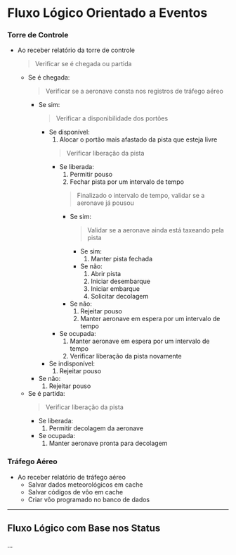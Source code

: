
# Fluxo Lógico Orientado a Eventos

### Torre de Controle
* Ao receber relatório da torre de controle
	> Verificar se é chegada ou partida
	- Se é chegada:
		> Verificar se a aeronave consta nos registros de tráfego aéreo
		- Se sim:
			> Verificar a disponibilidade dos portões
			- Se disponível:
				1. Alocar o portão mais afastado da pista que esteja livre
				> Verificar liberação da pista
				- Se liberada:
					1. Permitir pouso
					2. Fechar pista por um intervalo de tempo
					> Finalizado o intervalo de tempo, validar se a aeronave já pousou
					- Se sim:
						> Validar se a aeronave ainda está taxeando pela pista
						- Se sim:
							1. Manter pista fechada
						- Se não:
							1. Abrir pista
							2. Iniciar desembarque
							3. Iniciar embarque
							4. Solicitar decolagem
					- Se não:
						1. Rejeitar pouso
						2. Manter aeronave em espera por um intervalo de tempo
				- Se ocupada:
					1. Manter aeronave em espera por um intervalo de tempo
					2. Verificar liberação da pista novamente
			- Se indisponível:
				1. Rejeitar pouso
		- Se não:
			1. Rejeitar pouso
	- Se é partida:
		> Verificar liberação da pista
		- Se liberada:
			1. Permitir decolagem da aeronave
		- Se ocupada:
			1. Manter aeronave pronta para decolagem

### Tráfego Aéreo
* Ao receber relatório de tráfego aéreo
	- Salvar dados meteorológicos em cache
	- Salvar códigos de vôo em cache
	- Criar vôo programado no banco de dados

---

## Fluxo Lógico com Base nos Status

...
